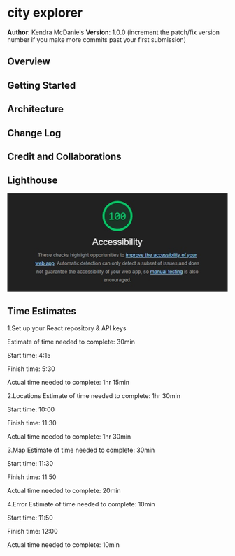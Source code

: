 # city explorer

**Author**: Kendra McDaniels
**Version**: 1.0.0 (increment the patch/fix version number if you make more commits past your first submission)

## Overview
<!-- Provide a high level overview of what this application is and why you are building it, beyond the fact that it's an assignment for this class. (i.e. What's your problem domain?) -->

## Getting Started
<!-- What are the steps that a user must take in order to build this app on their own machine and get it running? -->

## Architecture
<!-- Provide a detailed description of the application design. What technologies (languages, libraries, etc) you're using, and any other relevant design information. -->

## Change Log
<!-- Use this area to document the iterative changes made to your application as each feature is successfully implemented. Use time stamps. Here's an example:

01-01-2001 4:59pm - Application now has a fully-functional express server, with a GET route for the location resource. -->

## Credit and Collaborations

## Lighthouse

![Alt text](src/assets/CityExplorerLighthouse.jpg)

## Time Estimates

1.Set up your React repository & API keys

Estimate of time needed to complete: 30min

Start time: 4:15

Finish time: 5:30

Actual time needed to complete: 1hr 15min

2.Locations
Estimate of time needed to complete: 1hr 30min

Start time: 10:00

Finish time: 11:30

Actual time needed to complete: 1hr 30min

3.Map
Estimate of time needed to complete: 30min

Start time: 11:30

Finish time: 11:50

Actual time needed to complete: 20min

4.Error
Estimate of time needed to complete: 10min

Start time: 11:50

Finish time: 12:00

Actual time needed to complete: 10min